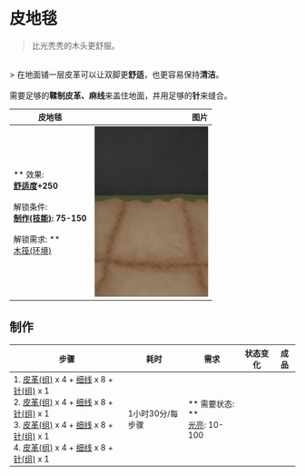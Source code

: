 # 皮地毯  
> 比光秃秃的木头更舒服。  
<br>  
> 在地面铺一层皮革可以让双脚更<b>舒适</b>，也更容易保持<b>清洁</b>。<br><br>需要足够的<b>鞣制皮革、麻线</b>来盖住地面，并用足够的<b>针</b>来缝合。  
  
  皮地毯  |   图片   
 ----  |  ----:   
 ** 效果: **<br>[舒适度](Comfort.md)+250<br><br>** 解锁条件: **<br>[制作(技能)](Skill_Crafting.md): 75-150<br><br>** 解锁需求: **<br>[木筏(环境)](Env_Raft.md)  |  <img decoding="async" src="Sprite/StitchedHideFloor.png" href="a.md" style="max-width:300px;max-height:300px;">   
  
## 制作  
步骤  |  耗时  |  需求  |  状态变化  |  成品  
----  |  ----  |  ----  |  ----  |  ----  
1. [皮革(组)](GpTag_Leather.md) x 4 + [细线](CordFiber.md) x 8 + [针(组)](GpTag_Needle.md) x 1<br>2. [皮革(组)](GpTag_Leather.md) x 4 + [细线](CordFiber.md) x 8 + [针(组)](GpTag_Needle.md) x 1<br>3. [皮革(组)](GpTag_Leather.md) x 4 + [细线](CordFiber.md) x 8 + [针(组)](GpTag_Needle.md) x 1<br>4. [皮革(组)](GpTag_Leather.md) x 4 + [细线](CordFiber.md) x 8 + [针(组)](GpTag_Needle.md) x 1  |  1小时30分/每步骤  |  ** 需要状态: **<br>[光亮](Light.md): 10-100  |    |    
